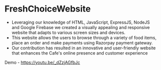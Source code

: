 # FreshChoiceWebsite


- Leveraging our knowledge of HTML, JavaScript, ExpressJS, NodeJS and Google Firebase we created a visually appealing and responsive website that adapts to various screen sizes and devices. 
- This website allows the users to browse through a variety of food items, place an order and make payments using Razorpay payment gateway.
- Our contribution has resulted in an innovative and user-friendly website that enhances the Cafe's online presence and customer experience


Demo - https://youtu.be/_dZzjAGfbJc
